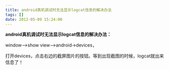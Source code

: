 ```yaml
---
title: android真机调试时无法显示logcat信息的解决办法
tags: []
date: 2012-05-09 15:24:00
---
```


**android真机调试时无法显示logcat信息的解决办法：**

<span>window--&gt;show view--&gt;android-&gt;devices，</span>

<span>打开devices，点击右边的截屏图片的按钮。等到出现截图的时候，logcat就出来信息了！</span>